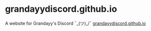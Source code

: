 # grandayydiscord.github.io
A website for Grandayy's Discord ¯\_(ツ)_/¯
[grandayydiscord.github.io](https://grandayydiscord.github.io)
